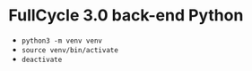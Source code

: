 # FullCycle 3.0 back-end Python

- `python3 -m venv venv`
- `source venv/bin/activate`
- `deactivate`
